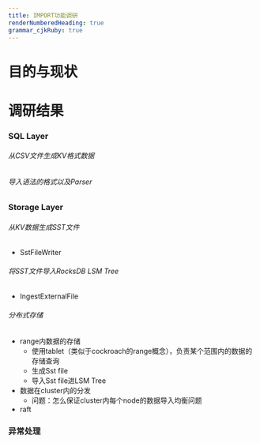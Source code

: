 ```yaml
---
title: IMPORT功能调研
renderNumberedHeading: true
grammar_cjkRuby: true
---
```

# 目的与现状

# 调研结果
### SQL Layer 
###### 从CSV文件生成KV格式数据

###### 导入语法的格式以及Parser

### Storage Layer 
###### 从KV数据生成SST文件
- SstFileWriter

###### 将SST文件导入RocksDB LSM Tree
- IngestExternalFile

###### 分布式存储
- range内数据的存储
	- 使用tablet（类似于cockroach的range概念），负责某个范围内的数据的存储查询
	- 生成Sst file
	- 导入Sst file进LSM Tree
- 数据在cluster内的分发
	- 问题：怎么保证cluster内每个node的数据导入均衡问题
- raft
 
### 异常处理
